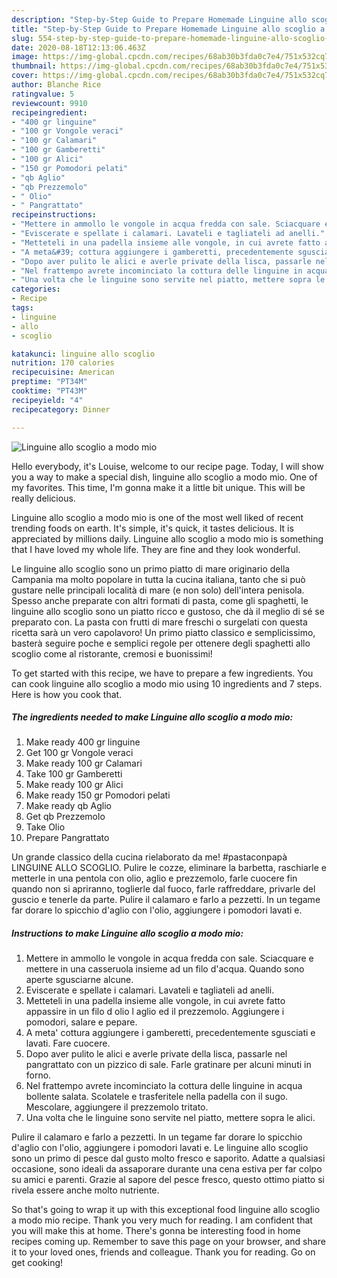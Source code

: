 ```yaml
---
description: "Step-by-Step Guide to Prepare Homemade Linguine allo scoglio a modo mio"
title: "Step-by-Step Guide to Prepare Homemade Linguine allo scoglio a modo mio"
slug: 554-step-by-step-guide-to-prepare-homemade-linguine-allo-scoglio-a-modo-mio
date: 2020-08-18T12:13:06.463Z
image: https://img-global.cpcdn.com/recipes/68ab30b3fda0c7e4/751x532cq70/linguine-allo-scoglio-a-modo-mio-recipe-main-photo.jpg
thumbnail: https://img-global.cpcdn.com/recipes/68ab30b3fda0c7e4/751x532cq70/linguine-allo-scoglio-a-modo-mio-recipe-main-photo.jpg
cover: https://img-global.cpcdn.com/recipes/68ab30b3fda0c7e4/751x532cq70/linguine-allo-scoglio-a-modo-mio-recipe-main-photo.jpg
author: Blanche Rice
ratingvalue: 5
reviewcount: 9910
recipeingredient:
- "400 gr linguine"
- "100 gr Vongole veraci"
- "100 gr Calamari"
- "100 gr Gamberetti"
- "100 gr Alici"
- "150 gr Pomodori pelati"
- "qb Aglio"
- "qb Prezzemolo"
- " Olio"
- " Pangrattato"
recipeinstructions:
- "Mettere in ammollo le vongole in acqua fredda con sale. Sciacquare e mettere in una casseruola insieme ad un filo d&#39;acqua. Quando sono aperte sgusciarne alcune."
- "Eviscerate e spellate i calamari. Lavateli e tagliateli ad anelli."
- "Metteteli in una padella insieme alle vongole, in cui avrete fatto appassire in un filo d olio l aglio ed il prezzemolo. Aggiungere i pomodori, salare e pepare."
- "A meta&#39; cottura aggiungere i gamberetti, precedentemente sgusciati e lavati. Fare cuocere."
- "Dopo aver pulito le alici e averle private della lisca, passarle nel pangrattato con un pizzico di sale. Farle gratinare per alcuni minuti in forno."
- "Nel frattempo avrete incominciato la cottura delle linguine in acqua bollente salata. Scolatele e trasferitele nella padella con il sugo. Mescolare, aggiungere il prezzemolo tritato."
- "Una volta che le linguine sono servite nel piatto, mettere sopra le alici."
categories:
- Recipe
tags:
- linguine
- allo
- scoglio

katakunci: linguine allo scoglio 
nutrition: 170 calories
recipecuisine: American
preptime: "PT34M"
cooktime: "PT43M"
recipeyield: "4"
recipecategory: Dinner

---
```



![Linguine allo scoglio a modo mio](https://img-global.cpcdn.com/recipes/68ab30b3fda0c7e4/751x532cq70/linguine-allo-scoglio-a-modo-mio-recipe-main-photo.jpg)

Hello everybody, it's Louise, welcome to our recipe page. Today, I will show you a way to make a special dish, linguine allo scoglio a modo mio. One of my favorites. This time, I'm gonna make it a little bit unique. This will be really delicious.

Linguine allo scoglio a modo mio is one of the most well liked of recent trending foods on earth. It's simple, it's quick, it tastes delicious. It is appreciated by millions daily. Linguine allo scoglio a modo mio is something that I have loved my whole life. They are fine and they look wonderful.

Le linguine allo scoglio sono un primo piatto di mare originario della Campania ma molto popolare in tutta la cucina italiana, tanto che si può gustare nelle principali località di mare (e non solo) dell&#39;intera penisola. Spesso anche preparate con altri formati di pasta, come gli spaghetti, le linguine allo scoglio sono un piatto ricco e gustoso, che dà il meglio di sé se preparato con. La pasta con frutti di mare freschi o surgelati con questa ricetta sarà un vero capolavoro! Un primo piatto classico e semplicissimo, basterà seguire poche e semplici regole per ottenere degli spaghetti allo scoglio come al ristorante, cremosi e buonissimi!


To get started with this recipe, we have to prepare a few ingredients. You can cook linguine allo scoglio a modo mio using 10 ingredients and 7 steps. Here is how you cook that.

<!--inarticleads1-->

##### The ingredients needed to make Linguine allo scoglio a modo mio:

1. Make ready 400 gr linguine
1. Get 100 gr Vongole veraci
1. Make ready 100 gr Calamari
1. Take 100 gr Gamberetti
1. Make ready 100 gr Alici
1. Make ready 150 gr Pomodori pelati
1. Make ready qb Aglio
1. Get qb Prezzemolo
1. Take  Olio
1. Prepare  Pangrattato


Un grande classico della cucina rielaborato da me! #pastaconpapà LINGUINE ALLO SCOGLIO. Pulire le cozze, eliminare la barbetta, raschiarle e metterle in una pentola con olio, aglio e prezzemolo, farle cuocere fin quando non si apriranno, toglierle dal fuoco, farle raffreddare, privarle del guscio e tenerle da parte. Pulire il calamaro e farlo a pezzetti. In un tegame far dorare lo spicchio d&#39;aglio con l&#39;olio, aggiungere i pomodori lavati e. 

<!--inarticleads2-->

##### Instructions to make Linguine allo scoglio a modo mio:

1. Mettere in ammollo le vongole in acqua fredda con sale. Sciacquare e mettere in una casseruola insieme ad un filo d&#39;acqua. Quando sono aperte sgusciarne alcune.
1. Eviscerate e spellate i calamari. Lavateli e tagliateli ad anelli.
1. Metteteli in una padella insieme alle vongole, in cui avrete fatto appassire in un filo d olio l aglio ed il prezzemolo. Aggiungere i pomodori, salare e pepare.
1. A meta&#39; cottura aggiungere i gamberetti, precedentemente sgusciati e lavati. Fare cuocere.
1. Dopo aver pulito le alici e averle private della lisca, passarle nel pangrattato con un pizzico di sale. Farle gratinare per alcuni minuti in forno.
1. Nel frattempo avrete incominciato la cottura delle linguine in acqua bollente salata. Scolatele e trasferitele nella padella con il sugo. Mescolare, aggiungere il prezzemolo tritato.
1. Una volta che le linguine sono servite nel piatto, mettere sopra le alici.


Pulire il calamaro e farlo a pezzetti. In un tegame far dorare lo spicchio d&#39;aglio con l&#39;olio, aggiungere i pomodori lavati e. Le linguine allo scoglio sono un primo di pesce dal gusto molto fresco e saporito. Adatte a qualsiasi occasione, sono ideali da assaporare durante una cena estiva per far colpo su amici e parenti. Grazie al sapore del pesce fresco, questo ottimo piatto si rivela essere anche molto nutriente. 

So that's going to wrap it up with this exceptional food linguine allo scoglio a modo mio recipe. Thank you very much for reading. I am confident that you will make this at home. There's gonna be interesting food in home recipes coming up. Remember to save this page on your browser, and share it to your loved ones, friends and colleague. Thank you for reading. Go on get cooking!
